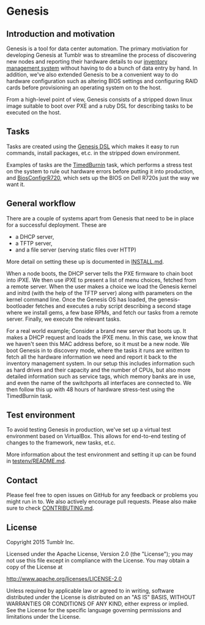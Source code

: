# Genesis

## Introduction and motivation
Genesis is a tool for data center automation. The primary motiviation for
developing Genesis at Tumblr was to streamline the process of discovering new
nodes and reporting their hardware details to our [inventory management
system](https://github.com/tumblr/collins) without having to do a bunch of data
entry by hand. In addition, we've also extended Genesis to be a convenient
way to do hardware configuration such as altering BIOS settings and configuring
RAID cards before provisioning an operating system on to the host.

From a high-level point of view, Genesis consists of a stripped down linux image
suitable to boot over PXE and a ruby DSL for describing tasks to be executed on
the host.

## Tasks
Tasks are created using the [Genesis
DSL](https://github.com/tumblr/genesis/blob/master/tasks/README.md) which makes
it easy to run commands, install packages, et.c. in the stripped down
environment.

Examples of tasks are the
[TimedBurnin](https://github.com/tumblr/genesis/blob/master/tasks/TimedBurnin.rb)
task, which performs a stress test on the system to rule out hardware errors
before putting it into production, and
[BiosConfigrR720](https://github.com/tumblr/genesis/blob/master/tasks/BiosConfigrR720.rb),
which sets up the BIOS on Dell R720s just the way we want it.

## General workflow
There are a couple of systems apart from Genesis that need to be in place for a
successful deployment. These are

* a DHCP server,
* a TFTP server,
* and a file server (serving static files over HTTP)

More detail on setting these up is documented in
[INSTALL.md](https://github.com/tumblr/genesis/blob/master/INSTALL.md).

When a node boots, the DHCP server tells the PXE firmware to chain boot into
iPXE. We then use iPXE to present a list of menu choices, fetched from a remote
server. When the user makes a choice we load the Genesis kernel and initrd (with
the help of the TFTP server) along with parameters on the kernel command line.
Once the Genesis OS has loaded, the genesis-bootloader fetches and executes a
ruby script describing a second stage where we install gems, a few base RPMs,
and fetch our tasks from a remote server. Finally, we execute the relevant
tasks.

For a real world example; Consider a brand new server that boots up. It makes a
DHCP request and loads the iPXE menu. In this case, we know that we haven't seen
this MAC address before, so it must be a new node. We boot Genesis in to
discovery mode, where the tasks it runs are written to fetch all the hardware
information we need and report it back to the inventory management system. In
our setup this includes information such as hard drives and their capacity and
the number of CPUs, but also more detailed information such as service tags,
which memory banks are in use, and even the name of the switchports all
interfaces are connected to. We then follow this up with 48 hours of hardware
stress-test using the TimedBurnin task.

## Test environment
To avoid testing Genesis in production, we've set up a virtual  test environment
based on VirtualBox. This allows for end-to-end testing of changes to the
framework, new tasks, et.c.

More information about the test environment and setting it up can be found in
[testenv/README.md](https://github.com/tumblr/genesis/blob/master/testenv/README.md).

## Contact
Please feel free to open issues on GitHub for any feedback or problems you might
run in to. We also actively encourage pull requests. Please also make
sure to check [CONTRIBUTING.md](https://github.com/tumblr/genesis/blob/master/CONTRIBUTING.md).

## License
Copyright 2015 Tumblr Inc.

Licensed under the Apache License, Version 2.0 (the "License"); you may not use
this file except in compliance with the License. You may obtain a copy of the
License at

http://www.apache.org/licenses/LICENSE-2.0

Unless required by applicable law or agreed to in writing, software distributed
under the License is distributed on an "AS IS" BASIS, WITHOUT WARRANTIES OR
CONDITIONS OF ANY KIND, either express or implied. See the License for the
specific language governing permissions and limitations under the License.
